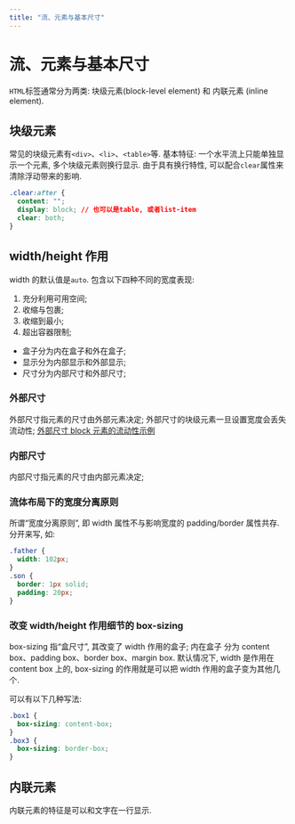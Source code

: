 ```yaml
---
title: "流、元素与基本尺寸"
---
```


# 流、元素与基本尺寸

`HTML`标签通常分为两类: 块级元素(block-level element) 和 内联元素 (inline element).

## 块级元素

常见的块级元素有`<div>`、`<li>`、`<table>`等.
基本特征: 一个水平流上只能单独显示一个元素, 多个块级元素则换行显示.
由于具有换行特性, 可以配合`clear`属性来清除浮动带来的影响.

```css
.clear:after {
  content: "";
  display: block; // 也可以是table, 或者list-item
  clear: both;
}
```

## width/height 作用

width 的默认值是`auto`. 包含以下四种不同的宽度表现:

1. 充分利用可用空间;
2. 收缩与包裹;
3. 收缩到最小;
4. 超出容器限制;

- 盒子分为内在盒子和外在盒子;
- 显示分为内部显示和外部显示;
- 尺寸分为内部尺寸和外部尺寸;

### 外部尺寸

外部尺寸指元素的尺寸由外部元素决定;
外部尺寸的块级元素一旦设置宽度会丢失流动性; [外部尺寸 block 元素的流动性示例](https://demo.cssworld.cn/3/2-3.php)

### 内部尺寸

内部尺寸指元素的尺寸由内部元素决定;

### 流体布局下的宽度分离原则

所谓“宽度分离原则”, 即 width 属性不与影响宽度的 padding/border 属性共存. 分开来写, 如:

```css
.father {
  width: 102px;
}
.son {
  border: 1px solid;
  padding: 20px;
}
```

### 改变 width/height 作用细节的 box-sizing

box-sizing 指“盒尺寸”, 其改变了 width 作用的盒子; 内在盒子 分为 content box、padding box、border box、margin box. 默认情况下, width 是作用在 content box 上的, box-sizing 的作用就是可以把 width 作用的盒子变为其他几个.

可以有以下几种写法:

```css
.box1 {
  box-sizing: content-box;
}
.box3 {
  box-sizing: border-box;
}
```

## 内联元素

内联元素的特征是可以和文字在一行显示.
